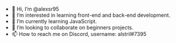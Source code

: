 - 👋 Hi, I’m @alexsr95
- 👀 I’m interested in learning front-end and back-end development.
- 🌱 I’m currently learning JavaScript.
- 💞️ I’m looking to collaborate on beginners projects.
- 📫 How to reach me on Discord, username: alstril#7395
